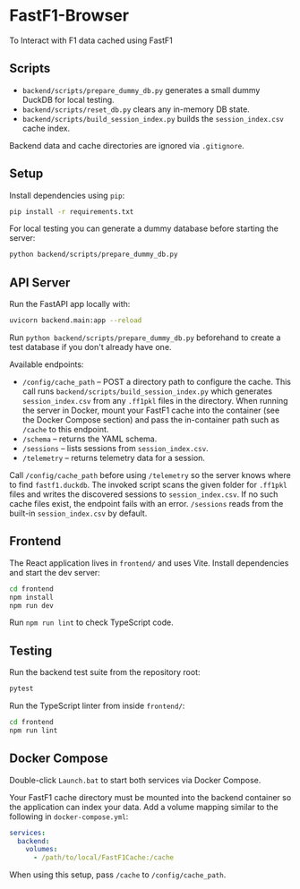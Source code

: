 # FastF1-Browser
To Interact with F1 data cached using FastF1

## Scripts
- `backend/scripts/prepare_dummy_db.py` generates a small dummy DuckDB for local testing.
- `backend/scripts/reset_db.py` clears any in-memory DB state.
- `backend/scripts/build_session_index.py` builds the `session_index.csv` cache index.

Backend data and cache directories are ignored via `.gitignore`.

## Setup

Install dependencies using `pip`:

```bash
pip install -r requirements.txt
```

For local testing you can generate a dummy database before starting the
server:

```bash
python backend/scripts/prepare_dummy_db.py
```

## API Server

Run the FastAPI app locally with:

```bash
uvicorn backend.main:app --reload
```

Run `python backend/scripts/prepare_dummy_db.py` beforehand to create a test
database if you don't already have one.

Available endpoints:

- `/config/cache_path` – POST a directory path to configure the cache. This call
  runs `backend/scripts/build_session_index.py` which generates
  `session_index.csv` from any `.ff1pkl` files in the directory. When running
  the server in Docker, mount your FastF1 cache into the container (see the
  Docker Compose section) and pass the in-container path such as `/cache` to this
  endpoint.
- `/schema` – returns the YAML schema.
- `/sessions` – lists sessions from `session_index.csv`.
- `/telemetry` – returns telemetry data for a session.

Call `/config/cache_path` before using `/telemetry` so the server knows where to
find `fastf1.duckdb`. The invoked script scans the given folder for `.ff1pkl`
files and writes the discovered sessions to `session_index.csv`. If no such
cache files exist, the endpoint fails with an error. `/sessions` reads from the
built-in `session_index.csv` by default.

## Frontend

The React application lives in `frontend/` and uses Vite.
Install dependencies and start the dev server:

```bash
cd frontend
npm install
npm run dev
```

Run `npm run lint` to check TypeScript code.

## Testing

Run the backend test suite from the repository root:

```bash
pytest
```

Run the TypeScript linter from inside `frontend/`:

```bash
cd frontend
npm run lint
```

## Docker Compose

Double-click `Launch.bat` to start both services via Docker Compose.

Your FastF1 cache directory must be mounted into the backend container so the
application can index your data. Add a volume mapping similar to the following
in `docker-compose.yml`:

```yaml
services:
  backend:
    volumes:
      - /path/to/local/FastF1Cache:/cache
```

When using this setup, pass `/cache` to `/config/cache_path`.


